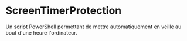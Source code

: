 # ScreenTimerProtection
Un script PowerShell permettant de mettre automatiquement en veille au bout d'une heure l'ordinateur.
